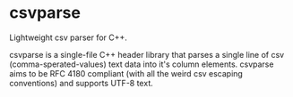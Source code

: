 # csvparse
Lightweight csv parser for C++. 

csvparse is a single-file C++ header library that parses a single line of csv (comma-sperated-values) text data into it's column elements. csvparse aims to be RFC 4180 compliant (with all the weird csv escaping conventions) and supports UTF-8 text.
